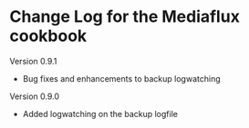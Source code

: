 Change Log for the Mediaflux cookbook
=====================================

Version 0.9.1
 - Bug fixes and enhancements to backup logwatching

Version 0.9.0
 - Added logwatching on the backup logfile

